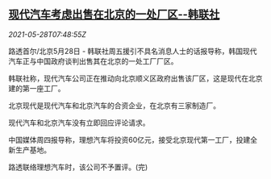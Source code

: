 <!--1622188862000-->
[现代汽车考虑出售在北京的一处厂区--韩联社](https://cn.reuters.com/article/hyundai-beijing-plant-sale-0528-idCNKCS2D90MD)
------

<div><i>2021-05-28T07:48:55Z</i></div><p>路透首尔/北京5月28日 - 韩联社周五援引不具名消息人士的话报导称，韩国现代汽车正与中国政府谈判出售其在北京的一处工厂厂区。</p><p>韩联社称，现代汽车公司正在推动向北京顺义区政府出售该厂区，这是现代在北京建的第一座工厂。</p><p>北京现代是现代汽车和北京汽车的合资企业，在北京有三家制造厂。</p><p>现代汽车和北京汽车没有立即回应评论请求。</p><p>中国媒体周四报导称，理想汽车将投资60亿元，接受北京现代第一工厂，投建全新生产基地。</p><p>路透联络理想汽车时，该公司不予置评。(完)</p>
